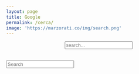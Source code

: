 ```yaml
---
layout: page
title: Google
permalink: /cerca/
image: 'https://marzorati.co/img/search.png'
---
```


<!-- Html Elements for Search -->
<center>
<div id="search-container">
<input type="text" id="search-input" placeholder="search...">
<br>
<br>
<ul id="results-container"></ul>
</div>
</center>

<div id="search-container" class="form-control">
      <input type="text" id="search-input" placeholder="Search" aria-label="Search">
	  <ul id="results-container"></ul>
</div>

<!-- Script pointing to search-script.js -->
<script src="/search-script.js" type="text/javascript"></script>

<!-- Configuration -->
<script>
SimpleJekyllSearch({
  searchInput: document.getElementById('search-input'),
  resultsContainer: document.getElementById('results-container'),
  json: '/search.json'
})
</script>